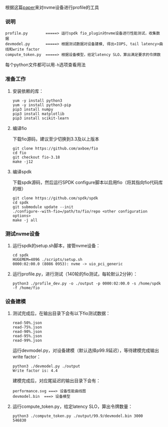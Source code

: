 根据这篇[paper](https://dl.acm.org/doi/pdf/10.1145/3093337.3037732)来对nvme设备进行profile的工具

### 说明

```
profile.py        =====> 运行spdk fio_plugin对nvme设备进行性能测试，收集数据
devmodel.py       =====> 根据测试数据对设备建模, 得出<IOPS, tail latency>曲线和write factor
compute_token.py  =====> 根据设备模型，给定latency SLO，算出满足要求的令牌数
```
每个python文件都可以用`-h`选项查看用法

### 准备工作

1. 安装依赖的库：

   ```shell
   yum -y install python3
   yum -y install python3-pip
   pip3 install numpy
   pip3 install matplotlib
   pip3 install scikit-learn
   ```

2. 编译fio

   下载fio源码，建议至少切换到3.3及以上版本

   ```shell
   git clone https://github.com/axboe/fio
   cd fio
   git checkout fio-3.18
   make -j12
   ```

3. 编译spdk

   下载spdk源码，然后运行SPDK configure脚本以启用fio（将其指向fio代码库的根）

   ```shell
   git clone https://github.com/spdk/spdk
   cd spdk
   git submodule update --init
   ./configure--with-fio=/path/to/fio/repo <other configuration options>
   make -j all
   ```

### 测试nvme设备

1. 运行spdk的setup.sh脚本，接管nvme设备：

   ```shell
   cd spdk
   HUGEMEM=4096 ./scripts/setup.sh
   0000:02:00.0 (8086 0953): nvme -> uio_pci_generic
   ```

2. 运行profile.py，进行测试（140轮的fio测试，每轮默认2分钟）：

   ```shell
   python3 ./profile_dev.py -o ./output -p 0000:02:00.0 -s /home/spdk -f /home/fio
   ```

### 设备建模

1. 测试完成后，在输出目录下会有以下fio测试数据：

   ```
   read-50%.json
   read-75%.json
   read-90%.json
   read-95%.json
   read-99%.json
   ```

   运行devmodel.py，对设备建模（默认选择p99.9延迟），等待建模完成输出write factor：

   ```shell
   python3 ./devmodel.py ./output
   Write factor is: 4.4
   ```

   建模完成后，对应尾延迟的输出目录下会有：

   ```
   performance.svg ===> 设备性能曲线图
   devmodel.bin  ===> 设备模型
   ```

2. 运行compute_token.py，给定latency SLO，算出令牌数量：

   ```
   python3 ./compute_token.py ./output/99.9/devmodel.bin 3000
   546830
   ```

   
